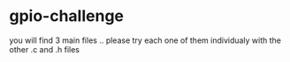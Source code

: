 # gpio-challenge

you will find 3 main files .. please try each one of them individualy with the other .c and .h files
